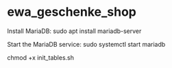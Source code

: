# ewa_geschenke_shop


Install MariaDB:
sudo apt install mariadb-server


Start the MariaDB service:
sudo systemctl start mariadb


chmod +x init_tables.sh


